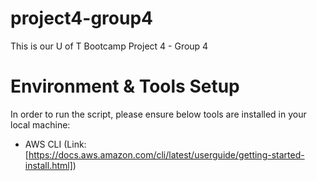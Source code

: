 # project4-group4
This is our U of T Bootcamp Project 4 - Group 4

# Environment & Tools Setup
In order to run the script, please ensure below tools are installed in your local machine:

* AWS CLI (Link:[https://docs.aws.amazon.com/cli/latest/userguide/getting-started-install.html])